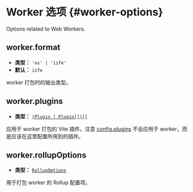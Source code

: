 # Worker 选项 {#worker-options}

Options related to Web Workers.

## worker.format

- **类型：** `'es' | 'iife'`
- **默认：** `iife`

worker 打包时的输出类型。

## worker.plugins

- **类型：** [`(Plugin | Plugin[])[]`](./shared-options#plugins)

应用于 worker 打包的 Vite 插件。注意 [config.plugins](./shared-options#plugins) 不会应用于 worker，而是应该在这里配置所用到的插件。

## worker.rollupOptions

- **类型：** [`RollupOptions`](https://rollupjs.org/guide/en/#big-list-of-options)

用于打包 worker 的 Rollup 配置项。
